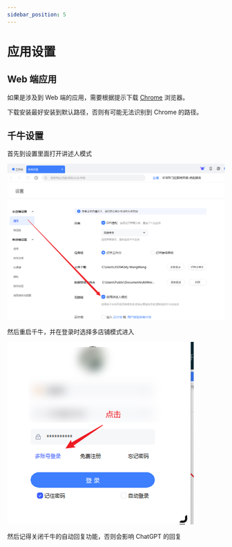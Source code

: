 ```yaml
---
sidebar_position: 5
---
```


# 应用设置

## Web 端应用
如果是涉及到 Web 端的应用，需要根据提示下载 [Chrome](https://www.google.cn/chrome/) 浏览器。

下载安装最好安装到默认路径，否则有可能无法识别到 Chrome 的路径。

## 千牛设置
首先到设置里面打开讲述人模式

![alt text](./docs/qianniu_settings_1.png)

然后重启千牛，并在登录时选择多店铺模式进入

![alt text](./docs/qianniu_settings_2.png)

然后记得关闭千牛的自动回复功能，否则会影响 ChatGPT 的回复







